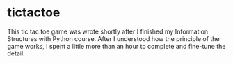 # tictactoe

This tic tac toe game was wrote shortly after I finished my Information Structures with Python course. After I understood how the principle of the game works, I spent a little more than an hour to complete and fine-tune the detail.
